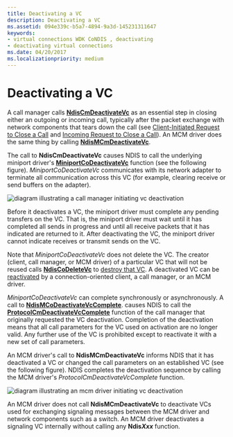 ```yaml
---
title: Deactivating a VC
description: Deactivating a VC
ms.assetid: 094e339c-b5a7-4894-9a3d-145231311647
keywords:
- virtual connections WDK CoNDIS , deactivating
- deactivating virtual connections
ms.date: 04/20/2017
ms.localizationpriority: medium
---
```


# Deactivating a VC





A call manager calls [**NdisCmDeactivateVc**](https://docs.microsoft.com/windows-hardware/drivers/ddi/ndis/nf-ndis-ndiscmdeactivatevc) as an essential step in closing either an outgoing or incoming call, typically after the packet exchange with network components that tears down the call (see [Client-Initiated Request to Close a Call](client-initiated-request-to-close-a-call.md) and [Incoming Request to Close a Call](incoming-request-to-close-a-call.md)). An MCM driver does the same thing by calling [**NdisMCmDeactivateVc**](https://docs.microsoft.com/windows-hardware/drivers/ddi/ndis/nf-ndis-ndismcmdeactivatevc).

The call to **NdisCmDeactivateVc** causes NDIS to call the underlying miniport driver's [**MiniportCoDeactivateVc**](https://docs.microsoft.com/windows-hardware/drivers/ddi/ndis/nc-ndis-miniport_co_deactivate_vc) function (see the following figure). *MiniportCoDeactivateVc* communicates with its network adapter to terminate all communication across this VC (for example, clearing receive or send buffers on the adapter).

![diagram illustrating a call manager initiating vc deactivation](images/cm-08.png)

Before it deactivates a VC, the miniport driver must complete any pending transfers on the VC. That is, the miniport driver must wait until it has completed all sends in progress and until all receive packets that it has indicated are returned to it. After deactivating the VC, the miniport driver cannot indicate receives or transmit sends on the VC.

Note that *MiniportCoDeactivateVc* does not delete the VC. The creator (client, call manager, or MCM driver) of a particular VC that will not be reused calls [**NdisCoDeleteVc**](https://docs.microsoft.com/windows-hardware/drivers/ddi/ndis/nf-ndis-ndiscodeletevc) to [destroy that VC](deleting-a-vc.md). A deactivated VC can be [reactivated](activating-a-vc.md) by a connection-oriented client, a call manager, or an MCM driver.

*MiniportCoDeactivateVc* can complete synchronously or asynchronously. A call to [**NdisMCoDeactivateVcComplete**](https://docs.microsoft.com/windows-hardware/drivers/ddi/ndis/nf-ndis-ndismcodeactivatevccomplete). causes NDIS to call the [**ProtocolCmDeactivateVcComplete**](https://docs.microsoft.com/windows-hardware/drivers/ddi/ndis/nc-ndis-protocol_cm_deactivate_vc_complete) function of the call manager that originally requested the VC deactivation. Completion of the deactivation means that all call parameters for the VC used on activation are no longer valid. Any further use of the VC is prohibited except to reactivate it with a new set of call parameters.

An MCM driver's call to **NdisMCmDeactivateVc** informs NDIS that it has deactivated a VC or changed the call parameters on an established VC (see the following figure). NDIS completes the deactivation sequence by calling the MCM driver's *ProtocolCmDeactivateVcComplete* function.

![diagram illustrating an mcm driver initiating vc deactivation](images/fig1-08.png)

An MCM driver does not call **NdisMCmDeactivateVc** to deactivate VCs used for exchanging signaling messages between the MCM driver and network components such as a switch. An MCM driver deactivates a signaling VC internally without calling any **Ndis*Xxx*** function.

 

 





